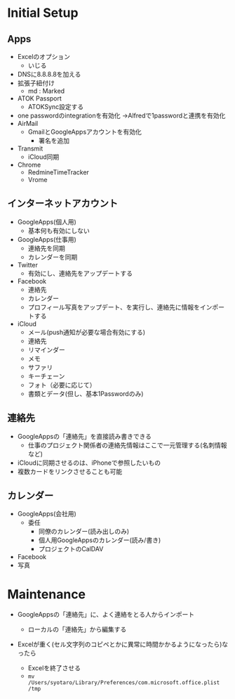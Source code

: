 
# Initial Setup

## Apps

- Excelのオプション
  - いじる
- DNSに8.8.8.8を加える
- 拡張子紐付け
  - md : Marked
- ATOK Passport
  - ATOKSync設定する
- one passwordのintegrationを有効化 →Alfredで1passwordと連携を有効化
- AirMail
  - GmailとGoogleAppsアカウントを有効化
    - 署名を追加
- Transmit
  - iCloud同期
- Chrome
  - RedmineTimeTracker
  - Vrome


## インターネットアカウント

- GoogleApps(個人用)
  - 基本何も有効にしない
- GoogleApps(仕事用)
  - 連絡先を同期
  - カレンダーを同期
- Twitter
  - 有効にし、連絡先をアップデートする
- Facebook
  - 連絡先
  - カレンダー
  - プロフィール写真をアップデート、を実行し、連絡先に情報をインポートする
- iCloud
  - メール(push通知が必要な場合有効にする)
  - 連絡先
  - リマインダー
  - メモ
  - サファリ
  - キーチェーン
  - フォト（必要に応じて）
  - 書類とデータ(但し、基本1Passwordのみ)

## 連絡先

- GoogleAppsの「連絡先」を直接読み書きできる
  - 仕事のプロジェクト関係者の連絡先情報はここで一元管理する(名刺情報など)
- iCloudに同期させるのは、iPhoneで参照したいもの
- 複数カードをリンクさせることも可能

##  カレンダー
  - GoogleApps(会社用)
    - 委任
      - 同僚のカレンダー(読み出しのみ)
      - 個人用GoogleAppsのカレンダー(読み/書き)
      - プロジェクトのCalDAV
  - Facebook
- 写真

# Maintenance

- GoogleAppsの「連絡先」に、よく連絡をとる人からインポート
  - ローカルの「連絡先」から編集する


- Excelが重く(セル文字列のコピペとかに異常に時間かかるようになったら)なったら
  - Excelを終了させる
  - `mv /Users/syotaro/Library/Preferences/com.microsoft.office.plist /tmp`
